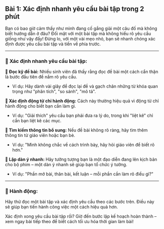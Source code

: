 ## Bài 1: Xác định nhanh yêu cầu bài tập trong 2 phút

Bạn có bao giờ cảm thấy như mình đang cố gắng giải một câu đố mà không biết hướng dẫn ở đâu? Đối mặt với một bài tập mà không hiểu rõ yêu cầu giống như vậy đấy! Đừng lo, với một vài mẹo nhỏ, bạn sẽ nhanh chóng xác định được yêu cầu bài tập và tiến về phía trước.

---

### 📌 Xác định nhanh yêu cầu bài tập:

**🔹 Đọc kỹ đề bài:**
Nhiều sinh viên đã thấy rằng đọc đề bài một cách cẩn thận là bước đầu tiên để nắm rõ yêu cầu.

- Ví dụ: Hãy dành vài giây để đọc lại đề và gạch chân những từ khóa quan trọng như "phân tích", "so sánh", "mô tả".

**🔹 Xác định động từ chỉ hành động:**
Cách này thường hiệu quả vì động từ chỉ hành động cho biết bạn cần làm gì.

- Ví dụ: "Giải thích" yêu cầu bạn phải đưa ra lý do, trong khi "liệt kê" chỉ cần bạn liệt kê các mục.

**🔹 Tìm kiếm thông tin bổ sung:**
Nếu đề bài không rõ ràng, hãy tìm thêm thông tin từ giáo viên hoặc bạn bè.

- Ví dụ: "Mình không chắc về cách trình bày, hãy hỏi giáo viên để biết rõ hơn."

**🔹 Lập dàn ý nhanh:**
Hãy tưởng tượng bạn là một đạo diễn đang lên kịch bản cho bộ phim – một dàn ý nhanh sẽ giúp bạn tổ chức ý tưởng.

- Ví dụ: "Phần mở bài, thân bài, kết luận – mỗi phần cần làm rõ điều gì?"

---

### 🚀 Hành động:

Hãy thử đọc một bài tập và xác định yêu cầu theo các bước trên. Điều này sẽ giúp bạn tiến hành công việc một cách hiệu quả hơn.

Xác định xong yêu cầu bài tập rồi? Giờ đến bước lập kế hoạch hoàn thành – xem ngay bài tiếp theo để biết cách tối ưu hóa thời gian làm bài!